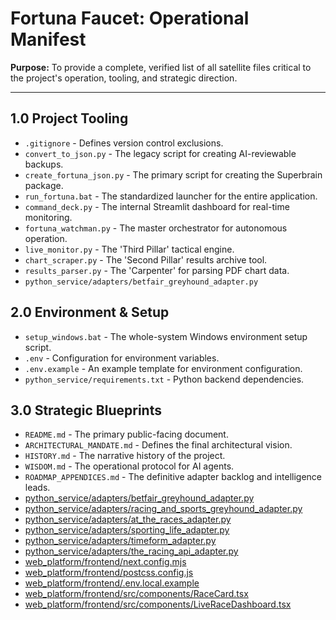 # Fortuna Faucet: Operational Manifest

**Purpose:** To provide a complete, verified list of all satellite files critical to the project's operation, tooling, and strategic direction.

---

## 1.0 Project Tooling
*   `.gitignore` - Defines version control exclusions.
*   `convert_to_json.py` - The legacy script for creating AI-reviewable backups.
*   `create_fortuna_json.py` - The primary script for creating the Superbrain package.
*   `run_fortuna.bat` - The standardized launcher for the entire application.
*   `command_deck.py` - The internal Streamlit dashboard for real-time monitoring.
*   `fortuna_watchman.py` - The master orchestrator for autonomous operation.
*   `live_monitor.py` - The 'Third Pillar' tactical engine.
*   `chart_scraper.py` - The 'Second Pillar' results archive tool.
*   `results_parser.py` - The 'Carpenter' for parsing PDF chart data.
*   `python_service/adapters/betfair_greyhound_adapter.py`

## 2.0 Environment & Setup
*   `setup_windows.bat` - The whole-system Windows environment setup script.
*   `.env` - Configuration for environment variables.
*   `.env.example` - An example template for environment configuration.
*   `python_service/requirements.txt` - Python backend dependencies.

## 3.0 Strategic Blueprints
*   `README.md` - The primary public-facing document.
*   `ARCHITECTURAL_MANDATE.md` - Defines the final architectural vision.
*   `HISTORY.md` - The narrative history of the project.
*   `WISDOM.md` - The operational protocol for AI agents.
*   `ROADMAP_APPENDICES.md` - The definitive adapter backlog and intelligence leads.
*   [python_service/adapters/betfair_greyhound_adapter.py](https://raw.githubusercontent.com/masonj0/scrape-sort_races-toteboards/refs/heads/main/python_service/adapters/betfair_greyhound_adapter.py)
*   [python_service/adapters/racing_and_sports_greyhound_adapter.py](https://raw.githubusercontent.com/masonj0/scrape-sort_races-toteboards/refs/heads/main/python_service/adapters/racing_and_sports_greyhound_adapter.py)
*   [python_service/adapters/at_the_races_adapter.py](https://raw.githubusercontent.com/masonj0/scrape-sort_races-toteboards/refs/heads/main/python_service/adapters/at_the_races_adapter.py)
*   [python_service/adapters/sporting_life_adapter.py](https://raw.githubusercontent.com/masonj0/scrape-sort_races-toteboards/refs/heads/main/python_service/adapters/sporting_life_adapter.py)
*   [python_service/adapters/timeform_adapter.py](https://raw.githubusercontent.com/masonj0/scrape-sort_races-toteboards/refs/heads/main/python_service/adapters/timeform_adapter.py)
*   [python_service/adapters/the_racing_api_adapter.py](https://raw.githubusercontent.com/masonj0/scrape-sort_races-toteboards/refs/heads/main/python_service/adapters/the_racing_api_adapter.py)
*   [web_platform/frontend/next.config.mjs](https://raw.githubusercontent.com/masonj0/scrape-sort_races-toteboards/refs/heads/main/web_platform/frontend/next.config.mjs)
*   [web_platform/frontend/postcss.config.js](https://raw.githubusercontent.com/masonj0/scrape-sort_races-toteboards/refs/heads/main/web_platform/frontend/postcss.config.js)
*   [web_platform/frontend/.env.local.example](https://raw.githubusercontent.com/masonj0/scrape-sort_races-toteboards/refs/heads/main/web_platform/frontend/.env.local.example)
*   [web_platform/frontend/src/components/RaceCard.tsx](https://raw.githubusercontent.com/masonj0/scrape-sort_races-toteboards/refs/heads/main/web_platform/frontend/src/components/RaceCard.tsx)
*   [web_platform/frontend/src/components/LiveRaceDashboard.tsx](https://raw.githubusercontent.com/masonj0/scrape-sort_races-toteboards/refs/heads/main/web_platform/frontend/src/components/LiveRaceDashboard.tsx)